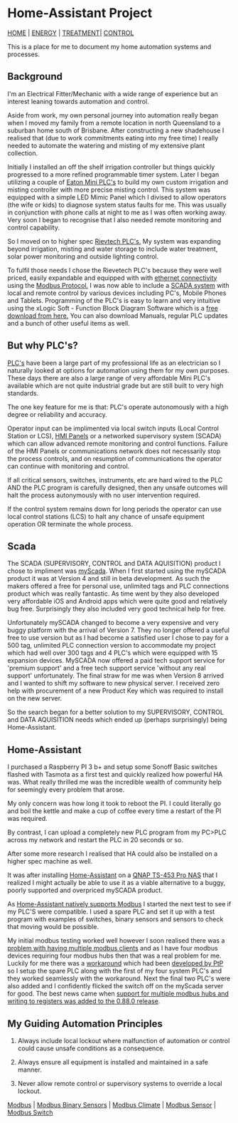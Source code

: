 # Home-Assistant Project

[HOME](https://github.com/wellsy57/Home-Assistant-Project/blob/master/files/LIGHTSYS.md) | [ENERGY](https://github.com/wellsy57/Home-Assistant-Project/blob/master/files/ENERGY.md) | [TREATMENT](https://github.com/wellsy57/Home-Assistant-Project/blob/master/files/TREATMENT.md)| [CONTROL](https://github.com/wellsy57/Home-Assistant-Project/blob/master/files/CONTROL.md)

This is a place for me to document my home automation systems and processes.

## Background

I'm an Electrical Fitter/Mechanic with a wide range of experience but an interest leaning towards automation and control. 

Aside from work, my own personal journey into automation really began when I moved my family from a remote location in north Queensland to a suburban home south of Brisbane. After constructing a new shadehouse I realised that (due to work commitments eating into my free time) I really needed to automate the watering and misting of my extensive plant collection. 

Initially I installed an off the shelf irrigation controller but things quickly progressed to a more refined programmable timer system. Later I began utilizing a couple of [Eaton Mini PLC's](https://www.eaton.com/SEAsia/ProductsSolutions/Electrical/ProductsServices/AutomationControl/Automation/ModularProgrammableLogicControllers/index.htm) to build my own custom irrigation and misting controller with more precise misting control. This system was equipped with a simple LED Mimic Panel which I divised to allow operators (the wife or kids) to diagnose system status faults for me. This was usually in conjunction with phone calls at night to me as I was often working away. Very soon I began to recognise that I also needed remote monitoring and control capability.

So I moved on to higher spec [Rievtech PLC's.](https://www.rievtech.com) My system was expanding beyond irrigation, misting and water storage to include water treatment, solar power monitoring and outside lighting control.

To fulfil those needs I chose the Rievetech PLC's because they were well priced, easily expandable and equipped with with [ethernet connectivity](https://en.wikipedia.org/wiki/Ethernet) using the [Modbus Protocol.](https://en.wikipedia.org/wiki/Modbus) I was now able to include a [SCADA system](https://en.wikipedia.org/wiki/SCADA) with local and remote control by various devices including PC's, Mobile Phones and Tablets. Programming of the PLC's is easy to learn and very intuitive using the xLogic Soft - Function Block Diagram Software which is a [free download from here.](https://www.rievtech.com/download.html) You can also download Manuals, regular PLC updates and a bunch of other useful items as well.

## But why PLC's?

[PLC's](https://en.wikipedia.org/wiki/Programmable_logic_controller) have been a large part of my professional life as an electrician so I naturally looked at options for automation using them for my own purposes. These days there are also a large range of very affordable Mini PLC's available which are not quite industrial grade but are still built to very high standards.

The one key feature for me is that: PLC's operate autonomously with a high degree or reliability and accuracy. 

Operator input can be implimented via local switch inputs (Local Control Station or LCS), [HMI Panels](https://en.wikipedia.org/wiki/User_interface) or a networked supervisory system (SCADA) which can allow advanced remote monitoring and control functions. Failure of the HMI Panels or communications network does not necessarily stop the process controls, and on resumption of communications the operator can continue with monitoring and control. 

If all critical sensors, switches, instruments, etc are hard wired to the PLC AND the PLC program is carefully designed, then any unsafe outcomes will halt the process autonymously with no user intervention required. 

If the control system remains down for long periods the operator can use local control stations (LCS) to halt any chance of unsafe equipment operation OR terminate the whole process.

## Scada

The SCADA (SUPERVISORY, CONTROL and DATA AQUISITION) product I chose to impliment was [myScada](https://www.myscada.org/en/). When I first started using the mySCADA product it was at Version 4 and still in beta development. As such the makers offered a free for personal use, unlimited tags and PLC connections product which was really fantastic. As time went by they also developed very affordable iOS and Android apps which were quite good and relatively bug free. Surprisingly they also included very good technical help for free.

Unfortunately mySCADA changed to become a very expensive and very buggy platform with the arrival of Version 7. They no longer offered a useful free to use version but as I had become a satisfied user I chose to pay for a 500 tag, unlimited PLC connection version to accommodate my project which had well over 300 tags and 4 PLC's which were equipped with 15 expansion devices. MySCADA now offered a paid tech support service for 'premium support' and a free tech support service 'without any real support' unfortunately. The final straw for me was when Version 8 arrived and I wanted to shift my software to new physical server. I received zero help with procurement of a new Product Key which was required to install on the new server.

So the search began for a better solution to my SUPERVISORY, CONTROL and DATA AQUISITION needs which ended up (perhaps surprisingly) being Home-Assistant.

## Home-Assistant

I purchased a Raspberry PI 3 b+ and setup some Sonoff Basic switches flashed with Tasmota as a first test and quickly realized how powerful HA was. What really thrilled me was the incredible wealth of community help for seemingly every problem that arose.

My only concern was how long it took to reboot the PI. I could literally go and boil the kettle and make a cup of coffee every time a restart of the PI was required.

By contrast, I can upload a completely new PLC program from my PC>PLC across my network and restart the PLC in 20 seconds or so.

After some more research I realised that HA could also be installed on a higher spec machine as well.

It was after installing [Home-Assistant](https://www.home-assistant.io/) on a [QNAP TS-453 Pro NAS](https://www.qnap.com/en-au/product/ts-453%20pro) that I realized I might actually be able to use it as a viable alternative to a buggy, poorly supported and overpriced mySCADA product.

As [Home-Assistant natively supports Modbus](https://www.home-assistant.io/components/modbus/) I started the next test to see if my PLC'S were compatible. I used a spare PLC and set it up with a test program with examples of switches, binary sensors and sensors to check that moving would be possible.

My initial modbus testing worked well however I soon realised there was a [problem with having multiple modbus clients](https://community.home-assistant.io/t/ability-to-add-multiple-modbus-hubs/16365) and as I have four modbus devices requiring four modbus hubs then that was a real problem for me. Luckily for me there was a [workaround](https://community.home-assistant.io/t/multiple-tcp-modbus-slaves/99210/2) which had been [developed by PtP](https://community.home-assistant.io/u/PtP) so I setup the spare PLC along with the first of my four system PLC's and they worked seamlessly with the workaround. Next the final two PLC's were also added and I confidently flicked the switch off on the myScada server for good. The best news came when [support for multiple modbus hubs and writing to registers was added to the 0.88.0 release](https://github.com/home-assistant/home-assistant/pull/21238).  

## My Guiding Automation Principles

1. Always include local lockout where malfunction of automation or control could cause unsafe conditions as a consequence.

2. Always ensure all equipment is installed and maintained in a safe manner.

3. Never allow remote control or supervisory systems to override a local lockout.


[Modbus](https://www.home-assistant.io/components/modbus/) | [Modbus Binary Sensors](https://www.home-assistant.io/components/binary_sensor.modbus/) | [Modbus Climate](https://www.home-assistant.io/components/climate.modbus/) | [Modbus Sensor](https://www.home-assistant.io/components/sensor.modbus/) | [Modbus Switch](https://www.home-assistant.io/components/switch.modbus/)
